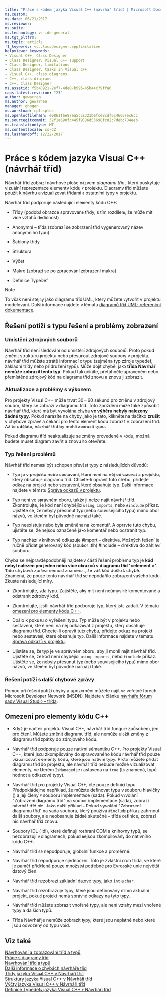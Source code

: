 ```yaml
---
title: "Práce s kódem jazyka Visual C++ (návrhář tříd) | Microsoft Docs"
ms.custom: 
ms.date: 06/21/2017
ms.reviewer: 
ms.suite: 
ms.technology: vs-ide-general
ms.tgt_pltfrm: 
ms.topic: article
f1_keywords: vs.classdesigner.cpplimitation
helpviewer_keywords:
- Visual C++, Class Designer
- Class Designer, Visual C++ support
- Class Designer, limitations
- Class Designer, tasks in Visual C++
- Visual C++, class diagrams
- C++, class diagrams
- C++, Class Designer
ms.assetid: f5b40921-2ef7-4de0-b595-45b44c79ffa6
caps.latest.revision: "23"
author: gewarren
ms.author: gewarren
manager: ghogen
ms.workload: cplusplus
ms.openlocfilehash: e0861f6e97ea5cc2321befce8cdf6c460c7ec6cc
ms.sourcegitcommit: 32f1a690fc445f9586d53698fc82c7debd784eeb
ms.translationtype: MT
ms.contentlocale: cs-CZ
ms.lasthandoff: 12/22/2017
---
```

# <a name="working-with-visual-c-code-class-designer"></a>Práce s kódem jazyka Visual C++ (návrhář tříd)
Návrhář tříd zobrazí návrhové ploše názvem *diagramu tříd* , který poskytuje vizuální reprezentace elementy kódu v projektu. Diagramy tříd můžete použít k návrhu a vizualizovat třídami a ostatními typy v projektu.  

Návrhář tříd podporuje následující elementy kódu C++:  

-   Třídy (podobá obrazce spravované třídy, s tím rozdílem, že může mít více vztahů dědičnost)  

-   Anonymní – třída (zobrazí se zobrazení tříd vygenerovaný název anonymního typu)  

-   Šablony třídy  

-   Struktura  

-   Výčet  

-   Makro (zobrazí se po zpracování zobrazení makra)  

-   Definice TypeDef  

> [!NOTE]
>  To však není stejný jako diagramu tříd UML, který můžete vytvořit v projektu modelování. Další informace najdete v tématu [diagramů tříd UML: referenční dokumentace](../../modeling/uml-class-diagrams-reference.md).  

## <a name="troubleshooting-type-resolution-and-display-issues"></a>Řešení potíží s typu řešení a problémy zobrazení  

### <a name="location-of-source-files"></a>Umístění zdrojových souborů  
Návrhář tříd není sledování od umístění zdrojových souborů. Proto pokud změnit strukturu projektu nebo přesunout zdrojové soubory v projektu, návrhář tříd můžete ztrátě informací o typu (zejména typ zdroje typedef, základní třídy nebo přidružení typů). Může dojít chybě, jako **třída Návrhář nemůže zobrazit tento typ**. Pokud tak učiníte, přetáhněte upraveném nebo přemístěné zdrojový kód na diagramu tříd znovu a znovu ji zobrazit.  

### <a name="update-and-performance-issues"></a>Aktualizace a problémy s výkonem  
Pro projekty Visual C++ může trvat 30 – 60 sekund pro změnu v zdrojový soubor, který se zobrazí v diagramu tříd. Toto zpoždění může také způsobit návrhář tříd, které má být vyvolána chyba **ve výběru nebyly nalezeny žádné typy**. Pokud narazíte na chyby, jako je tato, klikněte na tlačítko **zrušit** v chybové zprávě a čekání pro tento element kódu zobrazit v zobrazení tříd. Až to uděláte, návrhář tříd by mohli zobrazit typu.  

Pokud diagramu tříd neaktualizuje se změny provedené v kódu, možná budete muset diagram zavřít a znovu ho otevřete.  

### <a name="type-resolution-issues"></a>Typ řešení problémů  
Návrhář tříd nemusí být schopen převést typy z následujících důvodů:  
  
-   Typ je v projektu nebo sestavení, které není na něj odkazovat z projektu, který obsahuje diagramu tříd. Chcete-li opravit tuto chybu, přidejte odkaz na projekt nebo sestavení, které obsahuje typ. Další informace najdete v tématu [Správa odkazů v projektu](../managing-references-in-a-project.md).  
  
-   Typ není ve správném oboru, takže ji nelze najít návrhář tříd. Zkontrolujte, že kód není chybějící `using`, `imports`, nebo `#include` příkaz. Ujistěte se, že nebyly přesunut typ (nebo souvisejícího typu) mimo obor názvů, ve kterém byl původně nachází také.  

-   Typ neexistuje nebo byla změněna na komentář. A opravte tuto chybu, ujistěte se, že nejsou označené jako komentář nebo odstranit typ.  

-   Typ nachází v knihovně odkazuje #import – direktiva. Možných řešení je ručně přidat generovaný kód (soubor .tlh) #include – direktiva do záhlaví souboru.  

Chyba se nejpravděpodobněji najdete v části řešení problému typ je **kód nebyl nalezen pro jeden nebo více obrazců v diagramu tříd '\<element >'**. Tato chybová zpráva nemusí znamenat, že váš kód došlo k chybě. Znamená, že pouze tento návrhář tříd se nepodařilo zobrazení vašeho kódu. Zkuste následující míry.  

-   Zkontrolujte, zda typu. Zajistěte, aby mít není neúmyslně komentované a odstranit zdrojový kód.  

-   Zkontrolujte, jestli návrhář tříd podporuje typ, který jste zadali. V tématu [omezení pro elementy kódu C++](#limitations).  

-   Došlo k pokusu o vyřešení typu. Typ může být v projektu nebo sestavení, které není na něj odkazovat z projektu, který obsahuje diagramu tříd. Chcete-li opravit tuto chybu, přidejte odkaz na projekt nebo sestavení, které obsahuje typ. Další informace najdete v tématu [Správa odkazů v projektu](../managing-references-in-a-project.md).  

-   Ujistěte se, že typ je ve správném oboru, aby ji mohli najít návrhář tříd. Ujistěte se, že kód není chybějící `using`, `imports`, nebo `#include` příkaz. Ujistěte se, že nebyly přesunut typ (nebo souvisejícího typu) mimo obor názvů, ve kterém byl původně nachází také.  

### <a name="troubleshooting-other-error-messages"></a>Řešení potíží s další chybové zprávy  
Pomoc při řešení potíží chyby a upozornění můžete najít ve veřejné fórech Microsoft Developer Network (MSDN). Najdete v článku [návrháře fórum sady Visual Studio – třída](http://go.microsoft.com/fwlink/?linkid=160754).  

##  <a name="limitations"></a>Omezení pro elementy kódu C++  

-   Když je načten projektu Visual C++, návrhář tříd funguje způsobem, jen pro čtení. Můžete změnit diagramu tříd, ale nemůže uložit změny z diagramu tříd zpátky do zdrojového kódu.  

-   Návrhář tříd podporuje pouze nativní sémantiku C++. Pro projekty Visual C++, které jsou zkompilovány do spravovaného kódu návrhář tříd pouze vizualizovat elementy kódu, které jsou nativní typy. Proto můžete přidat diagramu tříd do projektu, ale návrhář tříd nebude možné vizualizovat elementy, ve kterém `IsManaged` je nastavena na `true` (to znamená, typů hodnot a odkazové typy).  

-   Návrhář tříd pro projekty Visual C++, čte pouze definici typu. Předpokládejme například, že můžete definovat typu v souboru hlavičky () a její členy v souboru implementace (sada). Pokud vyvolání "Zobrazení diagramu tříd" na soubor implementace (sada), zobrazí návrhář tříd nic. Jako další příklad – Pokud vyvolání "Zobrazení diagramu tříd" na sada souboru, který používá `#include` příkaz zahrnout další soubory, ale neobsahuje žádné skutečné – třída definice, zobrazí nic návrhář tříd znovu.  

-   Soubory IDL (.idl), které definují rozhraní COM a knihovny typů, se nezobrazují v diagramech, pokud nejsou zkompilovány do nativního kódu C++.  

-   Návrhář tříd se nepodporuje, globální funkce a proměnné.  

-   Návrhář tříd nepodporuje sjednocení. Toto je zvláštní druh třída, ve které je paměť přidělená pouze množství potřebné pro Evropské unie největší datový člen.  

-   Návrhář tříd nezobrazí základní datové typy, jako `int` a `char`.  

-   Návrhář tříd nezobrazuje typy, které jsou definovány mimo aktuální projekt, pokud projekt nemá správné odkazy na tyto typy.  

-   Návrhář tříd můžete zobrazit vnořené typy, ale není vztahy mezi vnořené typy a dalších typů.  

-   Třída Návrhář je nemůže zobrazit typy, které jsou neplatné nebo které jsou odvozeny od typu void.  

## <a name="see-also"></a>Viz také
[Navrhování a zobrazování tříd a typů](designing-and-viewing-classes-and-types.md)   
[Práce s diagramy tříd](working-with-class-diagrams.md)   
[Navrhování tříd a typů](designing-classes-and-types.md)   
[Další informace o chybách návrháře tříd](additional-information-about-errors.md)   
[Třídy jazyka Visual C++ v Návrháři tříd](visual-cpp-classes.md)   
[Struktury jazyka Visual C++ v Návrháři tříd](visual-cpp-structures.md)   
[Výčty jazyka Visual C++ v Návrháři tříd](visual-cpp-enumerations.md)   
[Definice Typedefs jazyka Visual C++ v Návrháři tříd](visual-cpp-typedefs.md)
